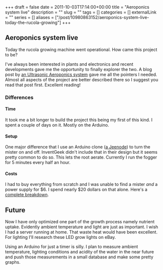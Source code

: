 +++ 
draft = false
date = 2011-10-03T17:14:00+00:00
title = "Aeroponics system live"
description = ""
slug = "" 
tags = []
categories = []
externalLink = ""
series = []
aliases = ["/post/10980863152/aeroponics-system-live-today-the-rucola-growing"]
+++

Aeroponics system live
----------------------

Today the rucola growing machine went operational. How came this project
to be?

I've always been interested in plants and electronics and recent
developments gave me the opportunity to finally explorer the two. A blog
post by [an Ultrasonic Aeroponics
system](http://www.inventgeek.com/2011-Projects/Ultrasonic-Aeroponic-System/Overview.aspx)
gave me all the pointers I needed. Almost all aspects of the project are
better described there so I suggest you read that post first. Excellent
reading!

### Differences

#### Time

It took me a bit longer to build the project this being my first of this
kind. I spent a couple of days on it. Mostly on the Arduino.

#### Setup

One major difference that I use an Arduino clone ([a
Jeenode](http://jeelabs.org)) to turn the mister on and off. InventGeek
didn't include that in their design but it seems pretty common to do so.
This lets the root aerate. Currently I run the fogger for 5 minutes
every half an hour.

#### Costs

I had to buy everything from scratch and I was unable to find a mister
*and* a power supply for \$6. I spend nearly \$20 dollars on that alone.
Here's a [complete
breakdown](https://docs.google.com/spreadsheet/ccc?key=0AnaTiZjJ-EphdEQxY0VPVExxWVVnVzFIY05OcFNaR1E&hl=en_US).

Future
------

Now I have only optimized one part of the growth process namely nutrient
uptake. Evidently ambient temperature and light are just as important. I
wish I had a server running at home. That waste heat would have been
excellent. For lighting I'll research these LED grow lights on eBay.

Using an Arduino for just a timer is silly. I plan to measure ambient
temperature, lighting conditions and acidity of the water in the near
future and push those measurements in a small database and make some
pretty graphs.



